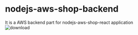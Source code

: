 # nodejs-aws-shop-backend
It is a AWS backend part for nodejs-aws-shop-react application
![download](https://github.com/yuliyaMaherramava/nodejs-aws-shop-backend/assets/69629895/27d1a5f1-3d4d-4357-b66b-6158e1c69721)
